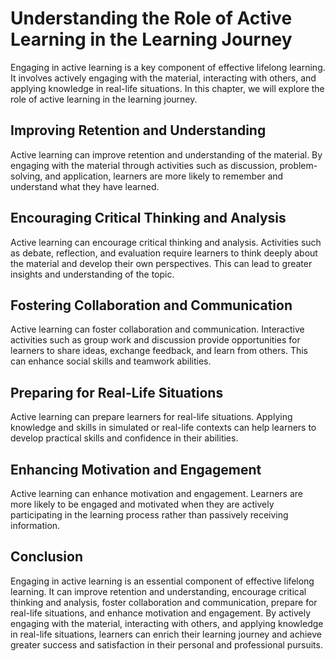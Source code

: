 Understanding the Role of Active Learning in the Learning Journey
=========================================================================================================

Engaging in active learning is a key component of effective lifelong learning. It involves actively engaging with the material, interacting with others, and applying knowledge in real-life situations. In this chapter, we will explore the role of active learning in the learning journey.

Improving Retention and Understanding
-------------------------------------

Active learning can improve retention and understanding of the material. By engaging with the material through activities such as discussion, problem-solving, and application, learners are more likely to remember and understand what they have learned.

Encouraging Critical Thinking and Analysis
------------------------------------------

Active learning can encourage critical thinking and analysis. Activities such as debate, reflection, and evaluation require learners to think deeply about the material and develop their own perspectives. This can lead to greater insights and understanding of the topic.

Fostering Collaboration and Communication
-----------------------------------------

Active learning can foster collaboration and communication. Interactive activities such as group work and discussion provide opportunities for learners to share ideas, exchange feedback, and learn from others. This can enhance social skills and teamwork abilities.

Preparing for Real-Life Situations
----------------------------------

Active learning can prepare learners for real-life situations. Applying knowledge and skills in simulated or real-life contexts can help learners to develop practical skills and confidence in their abilities.

Enhancing Motivation and Engagement
-----------------------------------

Active learning can enhance motivation and engagement. Learners are more likely to be engaged and motivated when they are actively participating in the learning process rather than passively receiving information.

Conclusion
----------

Engaging in active learning is an essential component of effective lifelong learning. It can improve retention and understanding, encourage critical thinking and analysis, foster collaboration and communication, prepare for real-life situations, and enhance motivation and engagement. By actively engaging with the material, interacting with others, and applying knowledge in real-life situations, learners can enrich their learning journey and achieve greater success and satisfaction in their personal and professional pursuits.
